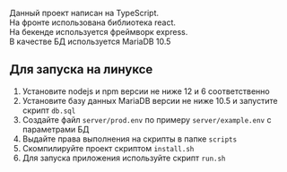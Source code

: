 Данный проект написан на TypeScript.  
На фронте использована библиотека react.  
На бекенде используется фреймворк express.  
В качестве БД используется MariaDB 10.5  

## Для запуска на линуксе
1) Установите nodejs и npm версии не ниже 12 и 6 соответственно  
2) Установите базу данных MariaDB версии не ниже 10.5 и запустите скрипт `db.sql`  
3) Создайте файл `server/prod.env` по примеру `server/example.env` с параметрами БД  
4) Выдайте права выполнения на скрипты в папке `scripts`  
5) Скомпилируйте проект скриптом `install.sh`  
6) Для запуска приложения используйте скрипт `run.sh`  
